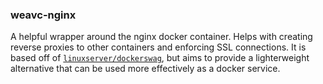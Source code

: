 ### weavc-nginx

A helpful wrapper around the nginx docker container. Helps with creating reverse proxies to other containers and enforcing SSL connections. It is based off of [`linuxserver/dockerswag`](https://github.com/linuxserver/docker-swag), but aims to provide a lighterweight alternative that can be used more effectively as a docker service.